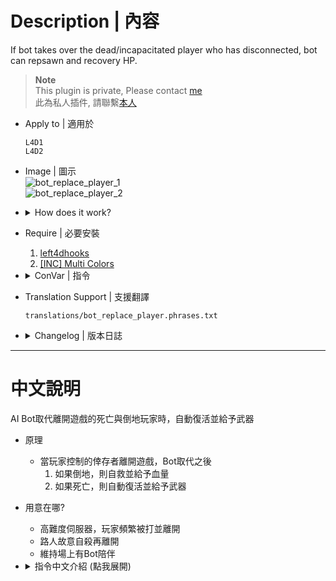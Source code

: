 # Description | 內容
If bot takes over the dead/incapacitated player who has disconnected, bot can repsawn and recovery HP.

> __Note__ <br/>
This plugin is private, Please contact [me](https://github.com/fbef0102/Game-Private_Plugin#私人插件列表-private-plugins-list)<br/>
此為私人插件, 請聯繫[本人](https://github.com/fbef0102/Game-Private_Plugin#私人插件列表-private-plugins-list)

* Apply to | 適用於
	```
	L4D1
	L4D2
	```

* Image | 圖示
	<br/>![bot_replace_player_1](image/bot_replace_player_1.gif)
	<br/>![bot_replace_player_2](image/bot_replace_player_2.gif)

* <details><summary>How does it work?</summary>

	* When human-controlled player disconnected from server and bot takes over survivor
		1. If bot is incapacitated, give health and stand up
		2. If bot is dead, respawn and give weapons
</details>

* Require | 必要安裝
	1. [left4dhooks](https://forums.alliedmods.net/showthread.php?t=321696)
	2. [[INC] Multi Colors](https://github.com/fbef0102/L4D1_2-Plugins/releases/tag/Multi-Colors)

* <details><summary>ConVar | 指令</summary>

	* cfg/sourcemod/bot_replace_player.cfg
		```php
		// 0=Plugin off, 1=Plugin on.
		bot_replace_player_enable "1"

		// Time in seconds to check status after bot taks over a human-controlled player. (min: 0.1s)
		bot_replace_player_timer "2.0"

		// If 1, When bot takes over the incapacitated player who has disconnected, bot will get health
		bot_replace_player_incap_recover "1"

		// If bot replaces the incapacitated player, amount of HP a bot Survivor will get (Def 80)
		bot_replace_player_incap_respawnhp "80"

		// If bot replaces the incapacitated player, amount of buffer HP a bot Survivor will get (Def 20)
		bot_replace_player_incap_respawnbuffhp "20"

		// If 1, When bot takes over the dead player who has disconnected, bot will respawn
		bot_replace_player_dead_recover "1"

		// If bot replaces the dead player, amount of HP a bot Survivor will respawn with (Def 80)
		bot_replace_player_dead_respawnhp "80"

		// If bot replaces the dead player, amount of buffer HP a bot Survivor will respawn with (Def 20)
		bot_replace_player_dead_respawnbuffhp "20"

		// (L4D2) Bot respawn, first slot weapon  (1-Autoshot, 2-SPAS, 3-M16, 4-SCAR, 5-AK47, 6-SG552, 7-Mil Sniper, 8-AWP, 9-Scout, 10=Hunt Rif, 11=M60, 12=GL, 13-SMG, 14-Sil SMG, 15=MP5, 16-Pump Shot, 17=Chrome Shot, 18=Rand T1, 19=Rand T2, 20=Rand T3, 0=off)
		bot_replace_player_dead_firstweapon "19"

		// (L4D2) Bot respawn, second slot weapon (1- Dual Pistol, 2-Magnum, 3-Chainsaw, 4=Melee weapon from map, 5=Random, 0=Only Pistol)
		bot_replace_player_dead_secondweapon "1"

		// (L4D2) Bot respawn, third slot weapon (1 - Moltov, 2 - Pipe Bomb, 3 - Bile Jar, 4=Random, 0=off)
		bot_replace_player_dead_thirdweapon "4"

		// (L4D2) Bot respawn, fourth slot weapon (1 - Medkit, 2 - Defib, 3 - Incendiary Pack, 4 - Explosive Pack, 5=Random, 0=off)
		bot_replace_player_dead_forthweapon "1"

		// (L4D2) Bot respawn, fifth slot weapon (1 - Pills, 2 - Adrenaline, 3=Random, 0=off)
		bot_replace_player_dead_fifthweapon "3"

		// (L4D1) Bot respawn, first slot weapon (1 - Autoshotgun, 2 - M16, 3 - Hunting Rifle, 4 - smg, 5 - shotgun, 6=Random T1, 7=Random T2, 0=off)
		bot_replace_player_dead_firstweapon "6"

		// (L4D1) Bot respawn, second slot weapon (1 - Dual Pistol, 0=Only Pistol)
		bot_replace_player_dead_secondweapon "1"

		// (L4D1) Bot respawn, third slot weapon (1 - Moltov, 2 - Pipe Bomb, 3=Random, 0=off)
		bot_replace_player_dead_thirdweapon "3"

		// (L4D1) Bot respawn, fourth slot weapon (1 - Medkit, 0=off)
		bot_replace_player_dead_forthweapon "1"

		// (L4D1) Bot respawn, fifth slot weapon (1 - Pills, 0=off)
		bot_replace_player_dead_fifthweapon "1"
		```
</details>

* Translation Support | 支援翻譯
	```
	translations/bot_replace_player.phrases.txt
	```

* <details><summary>Changelog | 版本日誌</summary>

	* v1.0 (2023-5-10)
		* Initial Release
</details>

- - - -
# 中文說明
AI Bot取代離開遊戲的死亡與倒地玩家時，自動復活並給予武器

* 原理
	* 當玩家控制的倖存者離開遊戲，Bot取代之後
		1. 如果倒地，則自救並給予血量
		2. 如果死亡，則自動復活並給予武器

* 用意在哪?
	* 高難度伺服器，玩家頻繁被打並離開
	* 路人故意自殺再離開
	* 維持場上有Bot陪伴

* <details><summary>指令中文介紹 (點我展開)</summary>

	* cfg/sourcemod/bot_replace_player.cfg
		```php
		// 0=關閉插件, 1=啟動插件
		bot_replace_player_enable "1"

		// Bot 取代玩家控制的倖存者的2.0秒之後檢查Bot狀態 (最短: 0.1秒)
		bot_replace_player_timer "2.0"

		// 為1時，當Bot取代玩家之後，如果是倒地狀態則自動救起來並給予血量
		bot_replace_player_incap_recover "1"

		// (倒地狀態) Bot自動救起來, Bot能得到的實血 (預設: 80)
		bot_replace_player_incap_respawnhp "80"

		// (倒地狀態) ot自動救起來, Bot能得到的虛血 (預設: 20)
		bot_replace_player_incap_respawnbuffhp "20"

		// 為1時，當Bot取代玩家之後，如果是死亡狀態則自動復活並給予武器
		bot_replace_player_dead_recover "1"

		// (死亡狀態) Bot自動復活, Bot能得到的實血 (預設: 80)
		bot_replace_player_dead_respawnhp "80"

		// (死亡狀態) Bot自動復活, Bot能得到的虛血 (預設: 20)
		bot_replace_player_dead_respawnbuffhp "20"

		// (L4D2) (死亡狀態) Bot自動復活, 給予的主武器 (1-Autoshot, 2-SPAS, 3-M16, 4-SCAR, 5-AK47, 6-SG552, 7-Mil Sniper, 8-AWP, 9-Scout, 10=Hunt Rif, 11=M60, 12=GL, 13-SMG, 14-Sil SMG, 15=MP5, 16-Pump Shot, 17=Chrome Shot, 18=隨機T1武器, 19=隨機T2武器, 20=隨機T3武器, 0=關閉)
		// GL = 榴彈發射器
		// 隨機T3武器 = M60機槍 或 榴彈發射器
		bot_replace_player_dead_firstweapon "19"

		// (L4D2) (死亡狀態) Bot自動復活, 給予的副武器 (1- 雙手槍, 2-沙漠之鷹, 3-電鋸, 4=任一把近戰武器, 5=隨機, 0=只有一把手槍)
		bot_replace_player_dead_secondweapon "1"

		// (L4D2) (死亡狀態) Bot自動復活, 給予的投擲物品 (1 - 火瓶, 2 - 土製炸彈, 3 - 膽汁, 4=隨機, 0=關閉)
		bot_replace_player_dead_thirdweapon "4"

		// (L4D2) (死亡狀態) Bot自動復活, 給予的醫療物品 (1 - 治療包, 2 - 電擊器, 3 - 火焰包, 4 - 高爆彈, 5=隨機, 0=關閉)
		bot_replace_player_dead_forthweapon "1"

		// (L4D2) (死亡狀態) Bot自動復活, 給予的副醫療物品 (1 - 藥丸, 2 - 腎上腺素, 3=隨機, 0=關閉)
		bot_replace_player_dead_fifthweapon "3"

		// (L4D1) (死亡狀態) Bot自動復活, 給予的主武器 (1 - Autoshotgun, 2 - M16, 3 - Hunting Rifle, 4 - smg, 5 - shotgun, 6=隨機T1武器, 7=隨機T2武器, 0=關閉)
		bot_replace_player_dead_firstweapon "6"

		// (L4D1) (死亡狀態) Bot自動復活, 給予的副武器 (1 - 雙手槍, 0=只有一把手槍)
		bot_replace_player_dead_secondweapon "1"

		// (L4D1) (死亡狀態) Bot自動復活, 給予的投擲物品 (1 - 火瓶, 2 - 土製炸彈, 3=隨機, 0=關閉)
		bot_replace_player_dead_thirdweapon "3"

		// (L4D1) (死亡狀態) Bot自動復活, 給予的醫療物品 (1 - 治療包, 0=關閉)
		bot_replace_player_dead_forthweapon "1"

		// (L4D1) (死亡狀態) Bot自動復活, 給予的副醫療物品 (1 - 藥丸, 0=關閉)
		bot_replace_player_dead_fifthweapon "1"
		```
</details>

